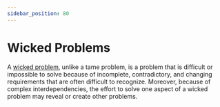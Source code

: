 ```yaml
---
sidebar_position: 80
---
```


# Wicked Problems

A [<Icon icon="fa-brands fa-wikipedia" size="lg" /> wicked problem](https://en.wikipedia.org/wiki/Wicked_problem), unlike a tame problem, is a problem that is difficult or impossible to solve because of incomplete, contradictory, and changing requirements that are often difficult to recognize. Moreover, because of complex interdependencies, the effort to solve one aspect of a wicked problem may reveal or create other problems.
